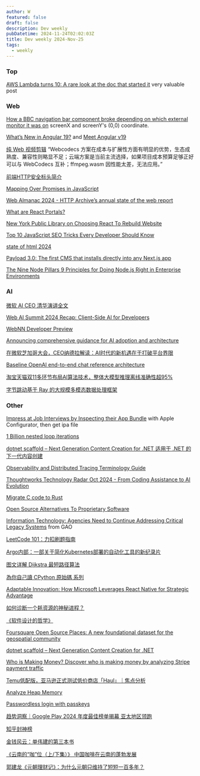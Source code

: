 ```yaml
---
author: W
featured: false
draft: false
description: Dev weekly
pubDatetime: 2024-11-24T02:02:03Z
title: Dev weekly 2024-Nov-25
tags:
  - weekly
---
```


### Top

[AWS Lambda turns 10: A rare look at the doc that started it](https://allthingsdistributed.com/2024/11/aws-lambda-turns-10-a-rare-look-at-the-doc-that-started-it.html) very valuable post

### Web

[How a BBC navigation bar component broke depending on which external monitor it was on](https://www.joshtumath.uk/posts/2024-11-08-how-a-bbc-navigation-bar-component-broke-depending-on-which-external-monitor-it-was-on/) screenX and screenY's (0,0) coordinate.

[What’s New in Angular 19?](https://www.syncfusion.com/blogs/post/whats-new-in-angular-19) and [Meet Angular v19](https://blog.angular.dev/meet-angular-v19-7b29dfd05b84)

[纯 Web 视频剪辑](https://mp.weixin.qq.com/s?__biz=Mzg3Njc0NTgwMg==&mid=2247501195&idx=1&sn=586f810c706487da269f4a013f7d7ec3&scene=21#wechat_redirect) “Webcodecs 方案在成本与扩展性方面有明显的优势，生态成熟度、兼容性则略显不足；云端方案是当前主流选择，如果项目成本预算足够正好可以与 WebCodecs 互补；ffmpeg.wasm 因性能太差，无法应用。”

[前端HTTP安全标头简介](https://mp.weixin.qq.com/s?__biz=Mzg3Njg1NTk5MQ==&mid=2247502350&idx=1&sn=a8e5b3fc6357df620c4a7e811f43e809&scene=21#wechat_redirect)

[Mapping Over Promises in JavaScript](https://www.telerik.com/blogs/mapping-promises-javascript)

[Web Almanac 2024 - HTTP Archive’s annual state of the web report](https://almanac.httparchive.org/en/2024/)

[What are React Portals?](https://techhub.iodigital.com/articles/what-are-react-portals)

[New York Public Library on Choosing React To Rebuild Website](https://thenewstack.io/new-york-public-library-on-choosing-react-to-rebuild-website/)

[Top 10 JavaScript SEO Tricks Every Developer Should Know](https://thenewstack.io/top-10-javascript-seo-tricks-every-developer-should-know/)

[state of html 2024](https://2024.stateofhtml.com/en-US/conclusion)

[Payload 3.0: The first CMS that installs directly into any Next.js app](https://payloadcms.com/blog/payload-30-the-first-cms-that-installs-directly-into-any-nextjs-app)

[The Nine Node Pillars 9 Principles for Doing Node.js Right in Enterprise Environments](https://www.platformatichq.com/node-principles)

### AI

[微软 AI CEO 清华演讲全文](https://mp.weixin.qq.com/s?__biz=MzIyNjM2MzQyNg%3D%3D&abtest_cookie=AAACAA%3D%3D&ascene=56&chksm=e930cc7c68eef3c99537b4254f4d4c14ba9c1ddfbc07e57c44f3666a23328ef878f7e6bf1714&clicktime=1731716648&countrycode=CN&devicetype=android-34&enterid=1731716648&exportkey=n_ChQIAhIQRMlZ6m19RrNdxlb2CO1GOhLjAQIE97dBBAEAAAAAAB6JFfnP0m4AAAAOpnltbLcz9gKNyK89dVj0L13cKAzwbrmUPMFQpR2pI8JvABIVaRefCNrv0R%2FnK5gjbJqqel9bJjL6VfzNhD6BiPMM%2BUkFoRKgJqUxVSvQ%2FpbX5wcUwKkIvrk0ged19ECzAJ7LcVb6uyBd%2FryA%2BFCU89cN1hmWFJjdGJPKiVtlZNyLRdmZ0XobXkAJAWs844R0wj4x2k%2BIO2BVuP%2F6waMHPNmGS67dKIHvAsrxoj%2FJTdMj3PqpxF13zRQp3Lr005h1RNuAPYyClFSP1Ds%2F&fasttmpl_flag=0&fasttmpl_fullversion=7472742-zh_CN-zip&fasttmpl_type=0&finder_biz_enter_id=4&flutter_pos=4&idx=1&lang=zh_CN&mid=2247690185&nettype=WIFI&pass_ticket=tBoXQSAEBRy741uxgfcx%2BeXG9KO%2FR0Yp3rz02FKUQ%2FTu%2F1p9N%2BJtj1kuGlQFslxw&ranksessionid=1731716548&realreporttime=1731716648676&scene=90&session_us=gh_7e08dd400559&sessionid=1731716567&sn=a0a2d992cbdd4659ec87229fba7330b6&subscene=93&version=2800357e&wx_header=3&xtrack=1)

[Web AI Summit 2024 Recap: Client-Side AI for Developers](https://developers.googleblog.com/en/web-ai-summit-2024-recap/)

[WebNN Developer Preview](https://microsoft.github.io/webnn-developer-preview/?utm_source=pocket_shared)

[Announcing comprehensive guidance for AI adoption and architecture](https://techcommunity.microsoft.com/blog/azurearchitectureblog/announcing-comprehensive-guidance-for-ai-adoption-and-architecture/4298569)

[在微软芝加哥大会，CEO纳德拉解读：AI时代的新机遇在于打破平台界限](https://mp.weixin.qq.com/s?__biz=Mzg5NTc4ODkzOA%3D%3D&abtest_cookie=AAACAA%3D%3D&ascene=56&chksm=c13f73c2f354ca9ffe300039f5d5508d58b218a7e5377810ef640f74bbc4d7d2f8ab88823417&clicktime=1732068669&countrycode=CN&devicetype=android-34&enterid=1732068669&exportkey=n_ChQIAhIQ5Ck770TlJycjujftwp8OGRLjAQIE97dBBAEAAAAAAGavKmgCFIcAAAAOpnltbLcz9gKNyK89dVj0CwGNG8vzCoWOJfwwJZTzAxyxiOtfFh%2BkedNFqGrhwerr59eSs8pGFJO%2BzyPbiQKq1cWKYQjTIaYhvmBdRdUgBJNqe8B%2F5tusTmhK3qRbKuj1WvpvfPxbPluO7Y0KMzkeqVHcDGCuskDEFBEE4totft3YBK3%2FDfs%2Bsk1GJrQgx3a20dpvDFvN4BNCvGkKknnbNTOJp04%2BEN1tzxzpSgrsUfiWpZkXVvi8OBbwtFv27IXNqQhs8BF%2FszurwJt7&fasttmpl_flag=0&fasttmpl_fullversion=7478661-zh_CN-zip&fasttmpl_type=0&finder_biz_enter_id=4&flutter_pos=3&idx=1&lang=zh_CN&mid=2247494291&nettype=3gnet&pass_ticket=n7kBNycONU1txwHFHR3kFCu%2FQ8TaftuWxbvKCm1LDZb4P8uAdZZSYyRFOkQ%2B770K&ranksessionid=1732068644&realreporttime=1732068669473&scene=90&session_us=gh_032ae552a9dd&sessionid=1732068651&sn=a09246985850a6569862b55c35e97cc7&subscene=93&version=2800353f&wx_header=3&xtrack=1)

[Baseline OpenAI end-to-end chat reference architecture](https://learn.microsoft.com/en-us/azure/architecture/ai-ml/architecture/baseline-openai-e2e-chat)

[淘宝天猫双11多环节布局AI算法技术，整体大模型推理离线准确性超95%](https://mp.weixin.qq.com/s?__biz=Mzg4NTczNzg2OA%3D%3D&abtest_cookie=AAACAA%3D%3D&ascene=56&chksm=ce49214030e2de7d5a906580f224b25b8d808ba8381cbe814be7462d638dfc9513c3292cad3a&clicktime=1732241091&countrycode=CN&devicetype=android-34&enterid=1732241091&exportkey=n_ChQIAhIQjOtdNjyQ38ad5gHtxopcGBLjAQIE97dBBAEAAAAAALNGMFOXNgAAAAAOpnltbLcz9gKNyK89dVj00F1pydPWDe2kRS%2FQugLamCxb%2FKv%2B2YKe9%2FsS9KxNcWTNHYlGWwm8xLt2wYAwmJakD%2Bo9BaOqsCezEQQ%2F66qq7teJC3MvEDqt%2F2WFmv3AzUSd7cyDX1cO5H2nCUoUjugpzsFKTpFvR7JjfVRBydBMsbLwIs8pzCReO2DbAxjrj942GjWzaiSy5RMxGF0EO7aRigj%2FX4rJUva51Hbs2p1iWRg5DD433SsloA2XVMuTVW7Nj7VMOTGwz2kIRmx%2B&fasttmpl_flag=0&fasttmpl_fullversion=7481515-zh_CN-zip&fasttmpl_type=0&finder_biz_enter_id=4&flutter_pos=9&idx=1&lang=zh_CN&mid=2247506876&nettype=3gnet&pass_ticket=Tyo51ME525uzfEqdtl%2FtUZ51Hqbtlht%2BdHSPT%2FXKNLJ44bdfWWxvFzBOF22s3llg&ranksessionid=1732241011&realreporttime=1732241091402&scene=90&session_us=gh_438062fa21b1&sessionid=1732241070&sn=087ed378b132f1489e4f6a3549dfbd67&subscene=93&version=28003636&wx_header=3&xtrack=1)

[字节跳动基于 Ray 的大规模多模态数据处理框架](https://mp.weixin.qq.com/s?__biz=MzI1MzYzMjE0MQ%3D%3D&abtest_cookie=AAACAA%3D%3D&ascene=56&chksm=e8000c6878bad0dbbe62c82476ee1e2d8d92b3d18be927fcca765568b3c165482bdadff8afcd&clicktime=1732260442&countrycode=CN&devicetype=android-34&enterid=1732260442&exportkey=n_ChQIAhIQo7ah0or4lZYHatp0OSFDMBLjAQIE97dBBAEAAAAAAOqWL533umkAAAAOpnltbLcz9gKNyK89dVj0n5HMx5ykbJqSIcxtXjAkXwuRzMY0dMbH1bgRYpHj2FnIyuLZfgWD2MGNce7AbCP26eLzwOTtc%2Bd%2FbcEvlkCTM%2BlDwOheIN5EwUqOrNhFfw5z%2FPwypdjf2ES6eiw4zS1Uf%2BEwAYusO%2FzrZBWMtjFE%2BaM9KBb22O%2FISn5j%2Fg6tvwh1IgAWCyVedc2P3ZveX7b6eFViVTmAd3NmiF8eMiZBt08Cc9YzPpWLfB%2FzfTp4mphMcjTVNUdnRKbvXd0%2F&fasttmpl_flag=0&fasttmpl_fullversion=7481515-zh_CN-zip&fasttmpl_type=0&finder_biz_enter_id=4&flutter_pos=3&idx=1&lang=zh_CN&mid=2247511900&nettype=3gnet&pass_ticket=3hBFkjOHUTrb0ewrZ6Axyzpj%2B83mKZZBcqtW0VNLJ05ce6DAZr9RELu2Xh%2FzL%2F3J&ranksessionid=1732260414&realreporttime=1732260442303&scene=90&session_us=gh_24231986c9c8&sessionid=1732260435&sn=00aa033a2e651b06d0a02ce4940d0e11&subscene=93&version=28003636&wx_header=3&xtrack=1)

### Other

[Impress at Job Interviews by Inspecting their App Bundle](https://blog.jacobstechtavern.com/p/impress-at-job-interviews-by-decompiling) with Apple Configurator, then get ipa file

[1 Billion nested loop iterations](https://benjdd.com/loops/)

[dotnet scaffold – Next Generation Content Creation for .NET 适用于 .NET 的下一代内容创建](https://devblogs.microsoft.com/dotnet/introducing-dotnet-scaffold/)

[Observability and Distributed Tracing Terminology Guide](https://michaelscodingspot.com/observability-dictionary/)

[Thoughtworks Technology Radar Oct 2024 - From Coding Assistance to AI Evolution](https://www.infoq.com/news/2024/11/thoughtworks-tech-radar-oct-2024/)

[Migrate C code to Rust](https://github.com/immunant/c2rust)

[Open Source Alternatives To Proprietary Software](https://www.opensourcealternative.to/)

[Information Technology: Agencies Need to Continue Addressing Critical Legacy Systems](https://www.gao.gov/products/gao-23-106821) from GAO

[LeetCode 101：力扣刷题指南](https://github.com/changgyhub/leetcode_101/tree/master)

[Argo内部：一部关于简化Kubernetes部署的自动化工具的新纪录片](https://mp.weixin.qq.com/s?__biz=MzI5ODk5ODI4Nw%3D%3D&abtest_cookie=AAACAA%3D%3D&ascene=56&chksm=edd1cba75d45da026c3762bc3de94d5b7a20a3894f38562887fc64b56f686f4c82830232f9a9&clicktime=1731990986&countrycode=CN&devicetype=android-34&enterid=1731990986&exportkey=n_ChQIAhIQi3E%2BCEAfT2%2Bxye3YWfj%2FPBLjAQIE97dBBAEAAAAAAI3QDrUXzQ8AAAAOpnltbLcz9gKNyK89dVj0NbXgnMaRZcROmIF7IsCZ%2BRXYdYOV7FSdFJLr5m8EX79GeTxoVQhYa6%2FEFHPLdmD%2FJNyPjCckJ0WUSKl7Q0RGY8kjLEaaQsCYaLLzhHCmS6PI%2FsZ9nKBzaSOZ3ev0Gl%2FjUgPU5tadkdls3NE1yg%2F%2FVY0irsh%2F419zZPrytOTBnmrQd6zxDT5ZVYx8AO8u7aOPDBb1Oip7EmopmmoOhR7ZR7xdBz3p4vM%2FLEclHf0o4py5eG%2B9KYBT28wcGHhf&fasttmpl_flag=0&fasttmpl_fullversion=7477157-zh_CN-zip&fasttmpl_type=0&finder_biz_enter_id=4&flutter_pos=3&idx=1&lang=zh_CN&mid=2247550186&nettype=WIFI&pass_ticket=NWo09nDuA2aE%2FplroEZrCdv4GDaU%2BxNSIvcyxoP0zNwatbrDjomXMbdwRdIzIjqL&ranksessionid=1731990795&realreporttime=1731990986268&scene=90&session_us=gh_6401cfaf222b&sessionid=1731990955&sn=2643de2c3e1bef802f61fed49051036f&subscene=93&version=2800353f&wx_header=3&xtrack=1)

[图文详解 Dijkstra 最短路径算法](https://www.freecodecamp.org/chinese/news/dijkstras-shortest-path-algorithm-visual-introduction)

[為你自己讀 CPython 原始碼 系列](https://ithelp.ithome.com.tw/users/20065770/ironman/7541?utm_source=pocket_saves)

[Adaptable Innovation: How Microsoft Leverages React Native for Strategic Advantage](https://www.infoq.com/presentations/react-native-microsoft/)

[如何诊断一个耗资源的神秘进程？](https://mp.weixin.qq.com/s?__biz=MzkxMDE5NzE4Mg%3D%3D&ascene=56&chksm=c0b544a6ab59d5c84a36b6eb62c97e79c05fddac624f33de6a6b811aeb00e9aca3b4b475d24e&clicktime=1732147762&enterid=1732147762&fasttmpl_flag=0&fasttmpl_fullversion=7479821-zh_CN-zip&fasttmpl_type=0&finder_biz_enter_id=4&flutter_pos=0&idx=1&mid=2247485073&ranksessionid=1732147756&realreporttime=1732147762087&scene=90&sessionid=1732147759&sn=d16787b4edeb313e825959902a8f0158&subscene=93&xtrack=1)

[《软件设计的哲学》](https://cactus-proj.github.io/A-Philosophy-of-Software-Design-zh/)

[Foursquare Open Source Places: A new foundational dataset for the geospatial community](https://location.foursquare.com/resources/blog/products/foursquare-open-source-places-a-new-foundational-dataset-for-the-geospatial-community/)

[dotnet scaffold – Next Generation Content Creation for .NET](https://devblogs.microsoft.com/dotnet/introducing-dotnet-scaffold/)

[Who is Making Money? Discover who is making money by analyzing Stripe payment traffic](https://whoismaking.money/?s=09)

[Temu低配版，亚马逊正式测试低价商店​「Haul」｜焦点分析](https://mp.weixin.qq.com/s?__biz=MzI2NDk5NzA0Mw%3D%3D&abtest_cookie=AAACAA%3D%3D&ascene=56&chksm=e8d16d70126480f58089971e8c7cd51be1675ea97d0c486ad842b7138bfa8c6f5d67e2f65990&clicktime=1732056266&countrycode=CN&devicetype=android-34&enterid=1732056266&exportkey=n_ChQIAhIQ9GigvwG%2BVHPGOgRVqmOi9BLjAQIE97dBBAEAAAAAAG0nKnC7jnYAAAAOpnltbLcz9gKNyK89dVj04K7X41kzf4JotsCrlBIvX2st0I8n0F6W2CZRwrYJDAuxWRs1MIdXZcbZJLBNVbCKh8xQxQJKMuy8TNrHveiAQRnTF%2BK5xp1a%2FzFpGWXPVjcM3wxWzDeSoPmnS0PmPmEI3b2cdL64rVxVOA%2FUAahp5IOU8unmUKt%2Br%2B5hbDovHxJbuTDLmRENNxlUzJOfNLSu%2BhPcp9GpgebXXrbwOpeVhhKsJCrH75oBmOVcFwY0xa%2FzvJkKpGB7fZHcTwSN&fasttmpl_flag=0&fasttmpl_fullversion=7478661-zh_CN-zip&fasttmpl_type=0&finder_biz_enter_id=4&flutter_pos=2&idx=2&lang=zh_CN&mid=2248744657&nettype=WIFI&pass_ticket=4CPQeGgE46tgtM2JFKN4awYzXdigdTzqFONjtoir%2FaEoszaDhWV5RYTetM6MqzF3&ranksessionid=1732056197&realreporttime=1732056266417&scene=90&session_us=gh_240fbf8b33e4&sessionid=1732056205&sn=3d41bb22e979ecec522819dfe0854420&subscene=93&version=2800353f&wx_header=3&xtrack=1)

[Analyze Heap Memory](https://mp.weixin.qq.com/s?__biz=MzI2NTAxMzg2MA%3D%3D&abtest_cookie=AAACAA%3D%3D&ascene=56&chksm=eb30e7a181bdff5a723ebadfc6d3c6f342658e5c269b043e1ab89b0d46f65a9781f9116086e4&clicktime=1732063998&countrycode=CN&devicetype=android-34&enterid=1732063998&exportkey=n_ChQIAhIQEN52hDP%2BSMiSAcDiqpCS5xLjAQIE97dBBAEAAAAAAKIMBuvwirgAAAAOpnltbLcz9gKNyK89dVj0zA8jK1GshXmnMKXzE6tWNQLmiaaIQw%2Fp5fDlMvGXZlX0fIRPydbeyTJ5kQ83FhqeN5ItSXkJV5ETo8pJwD%2F0O%2BJEvRAKkxHJ0p3igoOjDH2Jx83EKXdj9Ph1xhQGI%2FzGAPBMNyDiV0X1PmZUX0o5MW2j9rk86Lh2IZZgDbLpja6EfCeCx2BaBl71o9ikqj5XCTLb5932oegyf%2F65zJMG533CvKN%2BTf18OH5l44Co2s2bSOAvu3MePVpTqR85&fasttmpl_flag=0&fasttmpl_fullversion=7478661-zh_CN-zip&fasttmpl_type=0&finder_biz_enter_id=4&flutter_pos=9&idx=1&lang=zh_CN&mid=2247503855&nettype=3gnet&pass_ticket=skWw2o2UcqmjZnoyEAM%2BUdDNJUOo5XSDFIYbh9CdGRCv9DWMYUL3n0aOKsuq3Q7w&ranksessionid=1732063830&realreporttime=1732063998689&scene=90&session_us=gh_e0271f2eb19b&sessionid=1732063838&sn=804520b4ae3418ab86e64d23030a1230&subscene=93&version=2800353f&wx_header=3&xtrack=1)

[Passwordless login with passkeys](https://developers.google.com/identity/passkeys)

[趋势洞察｜Google Play 2024 年度最佳榜单揭幕 亚太地区领跑](https://mp.weixin.qq.com/s?__biz=Mzk0NDIwMTExNw%3D%3D&abtest_cookie=AAACAA%3D%3D&ascene=56&chksm=c22dba6d19969a21588f545420e1c78624e8f5cf8398b178edfe86d280a293d9edbd8badd671&clicktime=1732068753&countrycode=CN&devicetype=android-34&enterid=1732068753&exportkey=n_ChQIAhIQgi%2FAclvx3H%2BxQRhFY7vxlBLjAQIE97dBBAEAAAAAALwRMvIk0VAAAAAOpnltbLcz9gKNyK89dVj0DMV8M2DVPlqRDcLsnl8Ba%2FAEPTIvxpFWtHu0rT3AdRvmounOemJ5h3SiarNkX3rw91QMHiMEDIJ6b62Dd4ZnpBNx%2BZO1ZXGVnEJA3uf1q%2FhF10AB0sdhKjg8pVhjpE9ngNPMQ6ZfBe9soCO4pq5NL3nkQ1%2BLevWsIOz3XomrWroRgdGJEaRdohIM4DsiEduTw%2FfPlE632QqxYioL34COswbKIF6wsBQLBR4k7zvMMJeGhXmpM3lJfbU%2BRhk2&fasttmpl_flag=0&fasttmpl_fullversion=7478661-zh_CN-zip&fasttmpl_type=0&finder_biz_enter_id=4&flutter_pos=8&idx=1&lang=zh_CN&mid=2247593464&nettype=3gnet&pass_ticket=HfQVj%2FHstA2nhlbOuoCLJYADQq%2FR90lUK11%2BUIXDajpM%2FhiEeNJAl74QOfCITzGZ&ranksessionid=1732068644&realreporttime=1732068753795&scene=90&session_us=gh_f9f424d6c099&sessionid=1732068651&sn=b1b6f56c54f0c23f31622a6ebc7fb62c&subscene=93&version=2800353f&wx_header=3&xtrack=1)

[知乎封神榜](https://l-m-sherlock.github.io/ZhiHuLegend/)

[金钱风云：单伟建的第三本书](https://mp.weixin.qq.com/s?__biz=MzI0MTQ1MTMzNQ%3D%3D&abtest_cookie=AAACAA%3D%3D&ascene=3&chksm=e8eac2639bc4fb730c68467dc069cd9b797c184fca345d1583997ac6df62cdcc3c421095b2a6&clicktime=1732090782&countrycode=CN&devicetype=android-34&enterid=1732090782&exportkey=n_ChQIAhIQNMRUscPN8YOtq03c8je3xxLjAQIE97dBBAEAAAAAAJpCB1HNHSgAAAAOpnltbLcz9gKNyK89dVj0jpRMzJhKlcYwFvzt5RQepU8pG%2FWKLca2blXf1VTJx4Ytvad9A98YSqqGnYsgPOolv6v91eu5C4%2BSOUbGTJ49ajjZezb%2FoduTiZplzHkF%2B511Qth7Xr8TNYDBwSQzFlfxq0aN43uFSHPak4H4SzXiuwkDy7qP7tBfjlVeSrNlhFrCuvWRXs0ZgT71Mu%2BtyVn1lsnPOx0f3rm26xqTvn%2FK3yxVIe4F38uFfFgGWdVisM7TNuiD4ShpvtAi2jK%2B&fasttmpl_flag=0&fasttmpl_fullversion=7479508-zh_CN-zip&fasttmpl_type=0&idx=1&lang=zh_CN&mid=2247484719&nettype=3gnet&pass_ticket=2%2FD5rFnssI6DEsEv7Sg1RNu653EBn8ZozmJOCwrhP3%2FOlp25or7%2Bfsdq2CCDuQPt&realreporttime=1732090782909&scene=126&session_us=gh_b19aab226944&sessionid=1732090363&sn=5e0a675e1e18e5c0b39236285762cf60&subscene=90&version=2800353f&wx_header=3)

[《云南的“咖”位（上/下集）》 中国咖啡在云南的蓬勃发展](https://mp.weixin.qq.com/s?__biz=MzU0OTc3NzA4MQ%3D%3D&abtest_cookie=AAACAA%3D%3D&ascene=56&chksm=fa32b82415fa34268883df1d4dea7fda54132b9a9518be825616f35e7a58891ac26f791fde13&clicktime=1732090451&countrycode=CN&devicetype=android-34&enterid=1732090451&exportkey=n_ChQIAhIQMjP5k9pm5syCtHhclvPcfBLjAQIE97dBBAEAAAAAAPLYIlsM3PgAAAAOpnltbLcz9gKNyK89dVj0InLqaQd%2FoM24kygmWlyFi5KSKrrdL3VixqiV6I0Vn8IY9s%2FuzGtVBeRK7aq%2Fjz4Ikc%2BxH%2BIolbLGcTrghr6VShD1twUjBkZldSTvIxbOvdb3HvS6dqAgZtOknDDbaXOwqwSByNBeCGUqSHpD17kjaJrSL5voEE54Xr6nSZJQvpIc6Nc9efm2qoqfJN%2FWGG4ajF6s085bsCgF0sIsvMyMCMa52Q0eaxyX2SAYmhcjctRCFEdj%2FrA4BOpiDdAM&fasttmpl_flag=0&fasttmpl_fullversion=7479508-zh_CN-zip&fasttmpl_type=0&finder_biz_enter_id=4&flutter_pos=8&idx=1&lang=zh_CN&mid=2247793201&nettype=3gnet&pass_ticket=TvyyeDT7Uj3n6UyFUWvt1gCfjlaWkaud8VJsZN7%2BIKpbHwvClIIm9W1rVZp5N1AE&ranksessionid=1732090440&realreporttime=1732090451172&scene=90&session_us=gh_27ff9a0820df&sessionid=1732090363&sn=46b07471e6c6bc219cc1a7a62b9d6b54&subscene=93&version=2800353f&wx_header=3&xtrack=1)

[郭建龙《元朝理财记》：为什么元朝只维持了短短一百多年？](https://mp.weixin.qq.com/s?__biz=MzA3MzQwNzI3OA%3D%3D&abtest_cookie=AAACAA%3D%3D&ascene=56&chksm=85a1cc21cca23a0ee5e59c1e8ef7532232590a355f81d11cafe22c1c100970c766d2a024dc51&clicktime=1732064091&countrycode=CN&devicetype=android-34&enterid=1732064091&exportkey=n_ChQIAhIQra6rVMMGw5ky0idNzfAehRLjAQIE97dBBAEAAAAAAGHwLkgUe0kAAAAOpnltbLcz9gKNyK89dVj0qDOiDSqlSCkqafblkR%2FCPKN2CTUuV4mzyPeiowq%2FB9fcQuuf5FR68tvO2WtkZa8CK3LTdSKLY7HWK6fwM9C9HmEYq6h5sXTw%2B%2FP3Y7Wuy%2BL2cjFxLFbq3mg2mibigvUgXG7NfqfHW8WaWhcmkkyyXHs5LACvNj%2F8v5CcJ%2BXscvqDjvy6BaLh7RL9ATBcRsSQdYIiKSwIjkX44Ow3zJ%2FLEbvZHPOuDPLVLz48XSeuKcsm0Xkyw4wTMW3HjsF3&fasttmpl_flag=0&fasttmpl_fullversion=7478661-zh_CN-zip&fasttmpl_type=0&finder_biz_enter_id=4&flutter_pos=17&idx=1&lang=zh_CN&mid=2651394074&nettype=3gnet&pass_ticket=kNpfz%2BNPeqfq6U%2FGPhOu9Pg8WMh7k7ihbaNa1PLpZ7myVTbqDrqvhVcKcSFQN7RF&ranksessionid=1732063830&realreporttime=1732064091454&scene=90&session_us=gh_ceee8f845d90&sessionid=1732063838&sn=4c6aa12d8787bac1b693ca74a3c6b7ca&subscene=93&version=2800353f&wx_header=3&xtrack=1)

[]()

[]()

[]()

[]()

[]()

[]()

[]()

[]()

[]()

[]()

[]()

[]()

[]()

[]()

[]()

[]()

[]()

[]()

[]()

[]()

[]()

[]()

[]()

[]()

[]()

[]()

[]()

[]()

[]()

[]()

[]()

[]()

[]()

[]()

[]()

[]()

[]()

[]()

[]()

[]()

[]()

[]()

[]()

[]()

[]()

[]()

[]()

[]()

[]()

[]()

[]()

[]()

[]()

[]()

[]()

[]()

[]()

[]()

[]()

[]()

[]()

[]()

[]()

[]()

[]()

[]()

[]()

[]()

[]()

[]()

[]()

[]()

[]()

[]()

[]()

[]()

[]()

[]()

[]()

[]()

[]()

[]()

[]()

[]()

[]()

[]()

[]()

[]()

[]()

[]()

[]()

[]()

[]()

[]()

[]()

[]()

[]()

[]()

[]()

[]()

[]()

[]()

[]()

[]()

[]()

[]()

[]()

[]()

[]()

[]()

[]()

[]()

[]()

[]()

[]()

[]()

[]()

[]()

[]()

[]()

[]()

[]()

[]()

[]()

[]()

[]()

[]()

[]()

[]()

[]()

[]()

[]()

[]()

[]()

[]()

[]()

[]()

[]()

[]()

[]()

[]()

[]()

[]()

[]()

[]()

[]()

[]()

[]()

[]()
